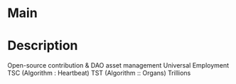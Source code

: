 # Main
# Description
Open-source contribution & DAO asset management
Universal Employment
TSC (Algorithm : Heartbeat)
TST (Algorithm :: Organs)
Trillions